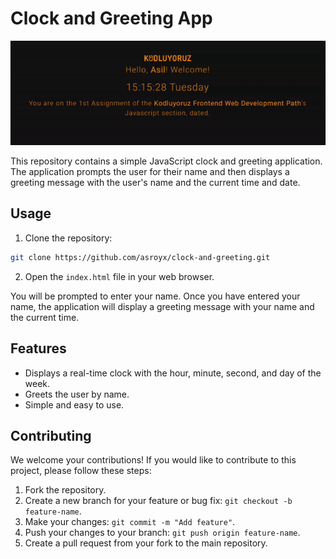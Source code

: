 # Clock and Greeting App

![Clock Preview](clock.gif)

This repository contains a simple JavaScript clock and greeting application. The application prompts the user for their name and then displays a greeting message with the user's name and the current time and date.

## Usage

1. Clone the repository:

```bash
git clone https://github.com/asroyx/clock-and-greeting.git
```

2. Open the `index.html` file in your web browser.

You will be prompted to enter your name. Once you have entered your name, the application will display a greeting message with your name and the current time.

## Features

- Displays a real-time clock with the hour, minute, second, and day of the week.
- Greets the user by name.
- Simple and easy to use.

## Contributing

We welcome your contributions! If you would like to contribute to this project, please follow these steps:

1. Fork the repository.
2. Create a new branch for your feature or bug fix: `git checkout -b feature-name`.
3. Make your changes: `git commit -m "Add feature"`.
4. Push your changes to your branch: `git push origin feature-name`.
5. Create a pull request from your fork to the main repository.
